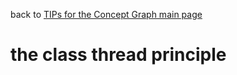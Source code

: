 back to [TIPs for the Concept Graph main page](https://github.com/wds4/tapestry-protocol/blob/main/tips/concept-graph/README.md)

the class thread principle
=====
